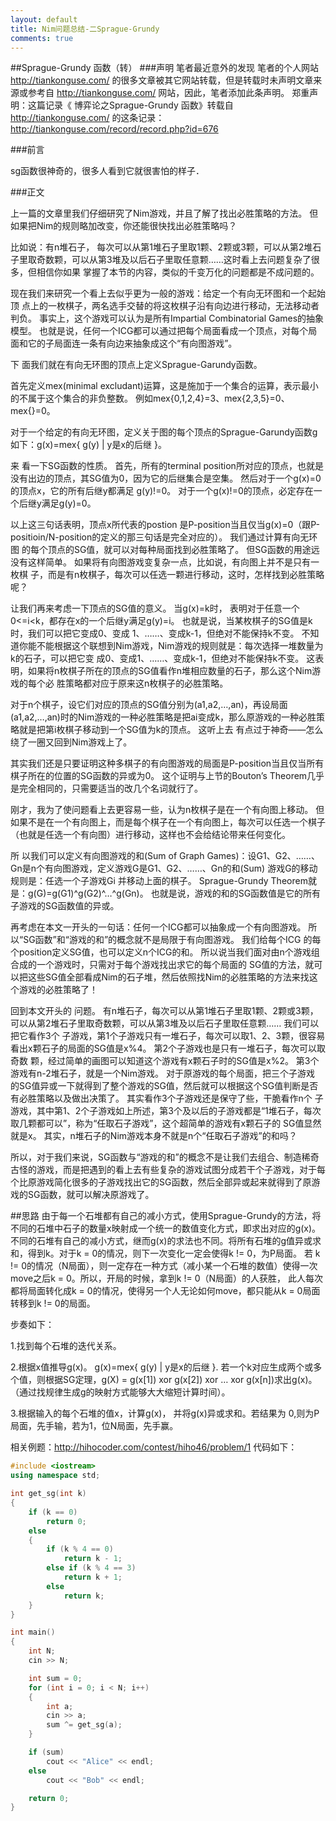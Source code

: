 ```yaml
---
layout: default
title: Nim问题总结-二Sprague-Grundy
comments: true
---
```

##Sprague-Grundy 函数（转）
###声明
   笔者最近意外的发现 笔者的个人网站 http://tiankonguse.com/ 的很多文章被其它网站转载，但是转载时未声明文章来源或参考自 http://tiankonguse.com/ 网站，因此，笔者添加此条声明。
    郑重声明：这篇记录《 博弈论之Sprague-Grundy 函数》转载自 http://tiankonguse.com/ 的这条记录：http://tiankonguse.com/record/record.php?id=676

###前言

sg函数很神奇的，很多人看到它就很害怕的样子．

###正文

上一篇的文章里我们仔细研究了Nim游戏，并且了解了找出必胜策略的方法。
但如果把Nim的规则略加改变，你还能很快找出必胜策略吗？

比如说：有n堆石子， 每次可以从第1堆石子里取1颗、2颗或3颗，可以从第2堆石子里取奇数颗，可以从第3堆及以后石子里取任意颗……这时看上去问题复杂了很多，但相信你如果 掌握了本节的内容，类似的千变万化的问题都是不成问题的。

现在我们来研究一个看上去似乎更为一般的游戏：给定一个有向无环图和一个起始顶 点上的一枚棋子，两名选手交替的将这枚棋子沿有向边进行移动，无法移动者判负。
事实上，这个游戏可以认为是所有Impartial Combinatorial Games的抽象模型。
也就是说，任何一个ICG都可以通过把每个局面看成一个顶点，对每个局面和它的子局面连一条有向边来抽象成这个“有向图游戏”。

下 面我们就在有向无环图的顶点上定义Sprague-Garundy函数。

首先定义mex(minimal excludant)运算，这是施加于一个集合的运算，表示最小的不属于这个集合的非负整数。
例如mex{0,1,2,4}=3、mex{2,3,5}=0、mex{}=0。

对于一个给定的有向无环图，定义关于图的每个顶点的Sprague-Garundy函数g如下：g(x)=mex{ g(y) | y是x的后继 }。

来 看一下SG函数的性质。
首先，所有的terminal position所对应的顶点，也就是没有出边的顶点，其SG值为0，因为它的后继集合是空集。
然后对于一个g(x)=0的顶点x，它的所有后继y都满足 g(y)!=0。
对于一个g(x)!=0的顶点，必定存在一个后继y满足g(y)=0。

以上这三句话表明，顶点x所代表的postion 是P-position当且仅当g(x)=0（跟P-positioin/N-position的定义的那三句话是完全对应的）。
我们通过计算有向无环图 的每个顶点的SG值，就可以对每种局面找到必胜策略了。
但SG函数的用途远没有这样简单。
如果将有向图游戏变复杂一点，比如说，有向图上并不是只有一枚棋 子，而是有n枚棋子，每次可以任选一颗进行移动，这时，怎样找到必胜策略呢？

让我们再来考虑一下顶点的SG值的意义。
当g(x)=k时， 表明对于任意一个0<=i<k，都存在x的一个后继y满足g(y)=i。
也就是说，当某枚棋子的SG值是k时，我们可以把它变成0、变成 1、……、变成k-1，但绝对不能保持k不变。
不知道你能不能根据这个联想到Nim游戏，Nim游戏的规则就是：每次选择一堆数量为k的石子，可以把它变 成0、变成1、……、变成k-1，但绝对不能保持k不变。
这表明，如果将n枚棋子所在的顶点的SG值看作n堆相应数量的石子，那么这个Nim游戏的每个必 胜策略都对应于原来这n枚棋子的必胜策略。

对于n个棋子，设它们对应的顶点的SG值分别为(a1,a2,…,an)，再设局面 (a1,a2,…,an)时的Nim游戏的一种必胜策略是把ai变成k，那么原游戏的一种必胜策略就是把第i枚棋子移动到一个SG值为k的顶点。
这听上去 有点过于神奇——怎么绕了一圈又回到Nim游戏上了。

其实我们还是只要证明这种多棋子的有向图游戏的局面是P-position当且仅当所有棋子所在的位置的SG函数的异或为0。
这个证明与上节的Bouton’s Theorem几乎是完全相同的，只需要适当的改几个名词就行了。

刚才，我为了使问题看上去更容易一些，认为n枚棋子是在一个有向图上移动。
但如果不是在一个有向图上，而是每个棋子在一个有向图上，每次可以任选一个棋子（也就是任选一个有向图）进行移动，这样也不会给结论带来任何变化。

所 以我们可以定义有向图游戏的和(Sum of Graph Games)：设G1、G2、……、Gn是n个有向图游戏，定义游戏G是G1、G2、……、Gn的和(Sum)
游戏G的移动规则是：任选一个子游戏Gi 并移动上面的棋子。
Sprague-Grundy Theorem就是：g(G)=g(G1)^g(G2)^…^g(Gn)。
也就是说，游戏的和的SG函数值是它的所有子游戏的SG函数值的异或。

再考虑在本文一开头的一句话：任何一个ICG都可以抽象成一个有向图游戏。
所以“SG函数”和“游戏的和”的概念就不是局限于有向图游戏。
我们给每个ICG 的每个position定义SG值，也可以定义n个ICG的和。
所以说当我们面对由n个游戏组合成的一个游戏时，只需对于每个游戏找出求它的每个局面的 SG值的方法，就可以把这些SG值全部看成Nim的石子堆，然后依照找Nim的必胜策略的方法来找这个游戏的必胜策略了！

回到本文开头的 问题。
有n堆石子，每次可以从第1堆石子里取1颗、2颗或3颗，可以从第2堆石子里取奇数颗，可以从第3堆及以后石子里取任意颗……
我们可以把它看作3个 子游戏，第1个子游戏只有一堆石子，每次可以取1、2、3颗，很容易看出x颗石子的局面的SG值是x%4。
第2个子游戏也是只有一堆石子，每次可以取奇数 颗，经过简单的画图可以知道这个游戏有x颗石子时的SG值是x%2。
第3个游戏有n-2堆石子，就是一个Nim游戏。
对于原游戏的每个局面，把三个子游戏 的SG值异或一下就得到了整个游戏的SG值，然后就可以根据这个SG值判断是否有必胜策略以及做出决策了。
其实看作3个子游戏还是保守了些，干脆看作n个 子游戏，其中第1、2个子游戏如上所述，第3个及以后的子游戏都是“1堆石子，每次取几颗都可以”，称为“任取石子游戏”，这个超简单的游戏有x颗石子的 SG值显然就是x。
其实，n堆石子的Nim游戏本身不就是n个“任取石子游戏”的和吗？

所以，对于我们来说，SG函数与“游戏的和”的概念不是让我们去组合、制造稀奇古怪的游戏，而是把遇到的看上去有些复杂的游戏试图分成若干个子游戏，对于每个比原游戏简化很多的子游戏找出它的SG函数，然后全部异或起来就得到了原游戏的SG函数，就可以解决原游戏了。

##思路
由于每一个石堆都有自己的减小方式，使用Sprague-Grundy的方法，将不同的石堆中石子的数量x映射成一个统一的数值变化方式，即求出对应的g(x)。
不同的石堆有自己的减小方式，继而g(x)的求法也不同。将所有石堆的g值异或求和，得到k。对于k = 0的情况，则下一次变化一定会使得k != 0，为P局面。
若 k != 0的情况（N局面），则一定存在一种方式（减小某一个石堆的数值）使得一次move之后k = 0。所以，开局的时候，拿到k != 0（N局面）的人获胜，
此人每次都将局面转化成k = 0的情况，使得另一个人无论如何move，都只能从k = 0局面转移到k != 0的局面。


步奏如下：

1.找到每个石堆的迭代关系。

2.根据x值推导g(x)。 g(x)=mex{ g(y) | y是x的后继 }. 若一个k对应生成两个或多个值，则根据SG定理，g(X) = g(x[1]) xor g(x[2]) xor … xor g(x[n])求出g(x)。（通过找规律生成g的映射方式能够大大缩短计算时间）。

3.根据输入的每个石堆的值x，计算g(x)， 并将g(x)异或求和。若结果为 0,则为P局面，先手输，若为1，位N局面，先手赢。

相关例题：http://hihocoder.com/contest/hiho46/problem/1
代码如下：
```C++
#include <iostream>
using namespace std;

int get_sg(int k)
{
	if (k == 0)
		return 0;
	else
	{
		if (k % 4 == 0)
			return k - 1;
		else if (k % 4 == 3)
			return k + 1;
		else
			return k;
	}
}

int main()
{
	int N;
	cin >> N;

	int sum = 0;
	for (int i = 0; i < N; i++)
	{
		int a;
		cin >> a;
		sum ^= get_sg(a);
	}

	if (sum)
		cout << "Alice" << endl;
	else
		cout << "Bob" << endl;

	return 0;
}

```
